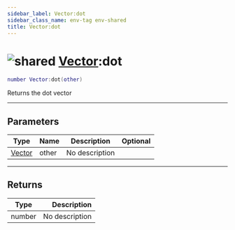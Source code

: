 ```yaml
---
sidebar_label: Vector:dot
sidebar_class_name: env-tag env-shared
title: Vector:dot
---
```


# <img src='/img/wiki/shared.png' alt='shared' data-tag='env-tag' /> [Vector](../vector/README.md):dot

```lua
number Vector:dot(other)
```

Returns the dot vector<br/>

-----------------
## Parameters

| Type   | Name | Description | Optional |
| ------ | ---- | ----------- | -------: |
| [Vector](../vector/README.md) | other | No description |   |

-----------------
## Returns

| Type   | Description |
| ------ | ----------: |
| number | No description |
